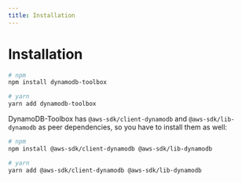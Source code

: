 ```yaml
---
title: Installation
---
```


# Installation

```bash
# npm
npm install dynamodb-toolbox

# yarn
yarn add dynamodb-toolbox
```

DynamoDB-Toolbox has `@aws-sdk/client-dynamodb` and `@aws-sdk/lib-dynamodb` as peer dependencies, so you have to install them as well:

```bash
# npm
npm install @aws-sdk/client-dynamodb @aws-sdk/lib-dynamodb

# yarn
yarn add @aws-sdk/client-dynamodb @aws-sdk/lib-dynamodb
```
